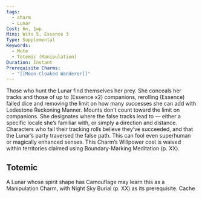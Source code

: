 ```yaml
---
tags:
  - charm
  - Lunar
Cost: 6m, 1wp
Mins: Wits 5, Essence 3
Type: Supplemental
Keywords:
  - Mute
  - Totemic (Manipulation)
Duration: Instant
Prerequisite Charms:
  - "[[Moon-Cloaked Wanderer]]"
---
```

Those who hunt the Lunar find themselves her prey. She conceals her tracks and those of up to (Essence x2) companions, rerolling (Essence) failed dice and removing the limit on how many successes she can add with Lodestone Reckoning Manner. Mounts don’t count toward the limit on companions. She designates where the false tracks lead to — either a specific locale she’s familiar with, or simply a direction and distance. Characters who fail their tracking rolls believe they’ve succeeded, and that the Lunar’s party traversed the false path. This can fool even superhuman or magically enhanced senses. This Charm’s Willpower cost is waived within territories claimed using Boundary-Marking Meditation (p. XX). 
## Totemic 

A Lunar whose spirit shape has Camouflage may learn this as a Manipulation Charm, with Night Sky Burial (p. XX) as its prerequisite. Cache